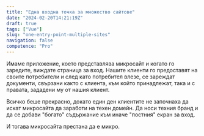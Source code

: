 ```yaml
---
title: "Една входна точка за множество сайтове"
date: "2024-02-20T14:21:19Z"
draft: true
tags: ["Vue"]
slug: "one-entry-point-multiple-sites"
navigation: false
competence: "Pro"
---
```


Имаме приложение, което представлява микросайт и когато го заредите, виждате страница за вход. Нашите клиенти го предоставят на своите потребители и след като потребител влезе, се зареждат документи, свързани както с клиента, към който принадлежат, така и с правата, зададени му от нашия клиент.

<!--more-->

Всичко беше прекрасно, докато един ден клиентите не започнаха да искат микросайта да заработи на техен домейн. Да носи техния бранд и да се добави "богато" съдържание към иначе "постния" екран за вход.

И тогава микросайта престана да е микро.
